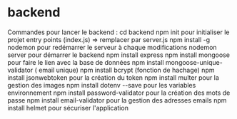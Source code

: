 # backend
Commandes pour lancer le backend :
cd backend
npm init pour initialiser le projet
entry points (index.js) => remplacer par server.js
npm install -g nodemon pour redémarrer le serveur à chaque modifications
nodemon server pour démarrer le backend
npm install express
npm install mongoose pour faire le lien avec la base de données
npm install mongoose-unique-validator ( email unique)
npm install bcrypt (fonction de hachage)
npm install jsonwebtoken pour la création du token
npm install multer pour la gestion des images
npm install dotenv --save pour les variables environnement
npm install password-validator pour la création des mots de passe
npm install email-validator pour la gestion des adresses emails
npm install helmet pour sécuriser l'application
